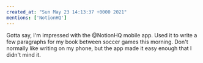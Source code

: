 ```yaml
---
created_at: "Sun May 23 14:13:37 +0000 2021"
mentions: ['NotionHQ']
---
```


Gotta say, I'm impressed with the @NotionHQ mobile app. Used it to write a few paragraphs for my book between soccer games this morning. Don't normally like writing on my phone, but the app made it easy enough that I didn't mind it.